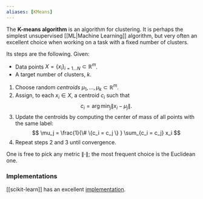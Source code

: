 ```yaml
---
aliases: [KMeans]
---
```


The __K-means algorithm__ is an algorithm for clustering. It is perhaps the simplest unsupervised [[ML|Machine Learning]] algorithm, but very often an excellent choice when working on a task with a fixed number of clusters.

Its steps are the following. Given:
- Data points $X = \{ x_i \}_{i = 1\ldots N} \subset \mathbb{R}^m$.
- A target number of clusters, $k$.

1. Choose random _centroids_ ${\mu_1, \ldots, \mu_k} \subset \mathbb{R}^m$.
2. Assign, to each $x_i \in X$, a centroid $c_i$ such that
$$
c_i = \arg \min_j \| x_i - \mu_j \|.
$$
3. Update the centroids by computing the center of mass of all points with the same label:
$$
\mu_j = \frac{1}{\# \{c_i = c_j \} } \sum_{c_i = c_j} x_i  
$$
4. Repeat steps 2 and 3 until convergence.


One is free to pick any metric $\| \cdot \|$; the most frequent choice is the Euclidean one.


### Implementations

[[scikit-learn]] has an excellent [implementation](https://scikit-learn.org/stable/modules/generated/sklearn.cluster.KMeans.html#).